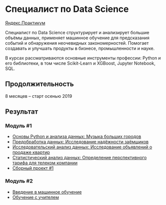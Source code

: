 # Специалист по Data Science

[Яндекс.Практикум](https://praktikum.yandex.ru/data-scientist/)

Специалист по Data Science структурирует и анализирует большие объёмы данных,
применяет машинное обучение для предсказания событий и обнаружения неочевидных закономерностей.
Помогает создавать и улучшать продукты в бизнесе, промышленности и науке.

В курсах рассматриваются основные инструменты профессии: Python и его библиотеки, в том числе
Scikit-Learn и XGBoost, Jupyter Notebook, SQL.

## Продолжительность

8 месяцев – старт осенью 2019

## Результат

### Модуль #1

* [Основы Python и анализа данных: Музыка больших городов](sprint1/)
* [Предобработка данных: Исследование надёжности заёмщиков](sprint2/)
* [Исследовательский анализ данных: Исследование объявлений о продаже квартир](sprint3/)
* [Статистический анализ данных: Определение перспективного тарифа для телеком компании](sprint4/)
* [Сборный проект #1](sprint5/)

### Модуль #2

* [Введение в машинное обучение](sprint6/)
* [Обучение с учителем](sprint7/)

